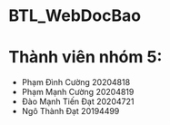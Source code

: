 # BTL_WebDocBao

# Thành viên nhóm 5:
* Phạm Đình Cường 20204818
* Phạm Mạnh Cường 20204819
* Đào Mạnh Tiến Đạt 20204721
* Ngô Thành Đạt 20194499
